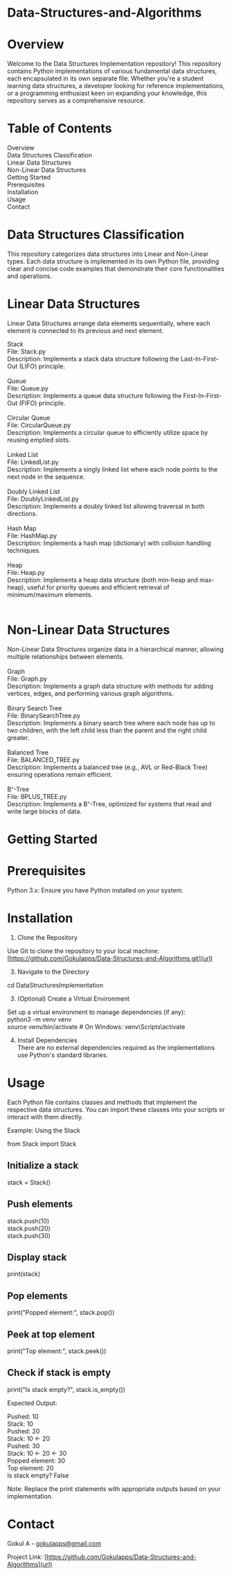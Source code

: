 # Data-Structures-and-Algorithms

# Overview 
Welcome to the Data Structures Implementation repository! This repository contains Python implementations of various fundamental data structures, each encapsulated in its own separate file. Whether you're a student learning data structures, a developer looking for reference implementations, or a programming enthusiast keen on expanding your knowledge, this repository serves as a comprehensive resource. <br/>

# Table of Contents
Overview <br/>
Data Structures Classification <br/>
Linear Data Structures <br/>
Non-Linear Data Structures <br/>
Getting Started <br/>
Prerequisites <br/>
Installation <br/>
Usage <br/>
Contact <br/>

# Data Structures Classification 
This repository categorizes data structures into Linear and Non-Linear types. Each data structure is implemented in its own Python file, providing clear and concise code examples that demonstrate their core functionalities and operations. <br/>

# Linear Data Structures
Linear Data Structures arrange data elements sequentially, where each element is connected to its previous and next element. <br/>

Stack <br/>
File: Stack.py <br/>
Description: Implements a stack data structure following the Last-In-First-Out (LIFO) principle. <br/>
<br/>
Queue <br/>
File: Queue.py <br/>
Description: Implements a queue data structure following the First-In-First-Out (FIFO) principle. <br/>
<br/>
Circular Queue <br/>
File: CircularQueue.py <br/>
Description: Implements a circular queue to efficiently utilize space by reusing emptied slots. <br/>
<br/>
Linked List <br/>
File: LinkedList.py <br/>
Description: Implements a singly linked list where each node points to the next node in the sequence. <br/> 
<br/> 
Doubly Linked List <br/>
File: DoublyLinkedList.py <br/>
Description: Implements a doubly linked list allowing traversal in both directions. <br/>
<br/>
Hash Map <br/>
File: HashMap.py <br/>
Description: Implements a hash map (dictionary) with collision handling techniques. <br/>
<br/>
Heap <br/>
File: Heap.py <br/>
Description: Implements a heap data structure (both min-heap and max-heap), useful for priority queues and efficient retrieval of minimum/maximum elements. <br/>
<br/>
# Non-Linear Data Structures
Non-Linear Data Structures organize data in a hierarchical manner, allowing multiple relationships between elements. <br/>
<br/>
Graph <br/>
File: Graph.py <br/>
Description: Implements a graph data structure with methods for adding vertices, edges, and performing various graph algorithms. <br/>
<br/>
Binary Search Tree <br/>
File: BinarySearchTree.py <br/>
Description: Implements a binary search tree where each node has up to two children, with the left child less than the parent and the right child greater. <br/>
<br/>
Balanced Tree <br/>
File: BALANCED_TREE.py <br/>
Description: Implements a balanced tree (e.g., AVL or Red-Black Tree) ensuring operations remain efficient. <br/>
<br/>
B⁺-Tree <br/>
File: BPLUS_TREE.py <br/> 
Description: Implements a B⁺-Tree, optimized for systems that read and write large blocks of data. <br/>

# Getting Started
 
# Prerequisites
Python 3.x: Ensure you have Python installed on your system.

# Installation
1. Clone the Repository <br/>

Use Git to clone the repository to your local machine: <br/>
[https://github.com/Gokulapps/Data-Structures-and-Algorithms.git](url)
 
3. Navigate to the Directory <br/>

cd DataStructuresImplementation  <br/>
 
3. (Optional) Create a Virtual Environment <br/>

Set up a virtual environment to manage dependencies (if any): <br/>
python3 -m venv venv  <br/>
source venv/bin/activate  # On Windows: venv\Scripts\activate  <br/>
 
4. Install Dependencies <br/>
There are no external dependencies required as the implementations use Python's standard libraries. <br/>

# Usage
Each Python file contains classes and methods that implement the respective data structures. You can import these classes into your scripts or interact with them directly. <br/>

Example: Using the Stack <br/>

from Stack import Stack  <br/> 
  
## Initialize a stack  
stack = Stack()  <br/>
  
## Push elements  
stack.push(10)  <br/>
stack.push(20)  <br/>
stack.push(30)  <br/>
  
## Display stack  
print(stack)  <br/>
  
## Pop elements  
print("Popped element:", stack.pop())  <br/>
  
## Peek at top element  
print("Top element:", stack.peek())  <br/>
  
## Check if stack is empty  
print("Is stack empty?", stack.is_empty()) <br/>  
 
Expected Output: <br/>

Pushed: 10  <br/>
Stack: 10  <br/>
Pushed: 20  <br/>
Stack: 10 <- 20  <br/>
Pushed: 30  <br/>
Stack: 10 <- 20 <- 30  <br/>
Popped element: 30  <br/>
Top element: 20  <br/>
Is stack empty? False <br/> 
 
Note: Replace the print statements with appropriate outputs based on your implementation. <br/>

# Contact
 
Gokul A - gokulapps@gmail.com <br/>

Project Link: [https://github.com/Gokulapps/Data-Structures-and-Algorithms](url) <br/>
